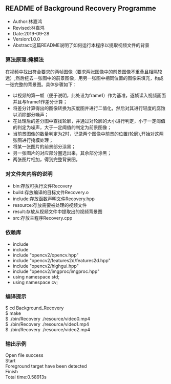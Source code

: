 ## README of Background Recovery Programme
- Author:林嘉鸿
- Revised:林嘉鸿
- Date:2019-09-28
- Version:1.0.0
- Abstract:这篇README说明了如何运行本程序以提取视频文件的背景

### 算法原理:掩模法
在视频中找出符合要求的两帧图像（要求两张图像中的前景图像不重叠且相隔较远）,然后挖去一张图中的前景图像，用另一张图中相同位置的图像来填充，构成一张完整的背景图。具体步骤如下：
- 以视频的第一帧（便于说明，此处设为frame1）作为基准，逐帧读入视频画面并且与frame1作差分计算；
- 将差分计算得出的图像转换为灰度图并进行二值化，然后对其进行轻度的腐蚀以消除部分噪声；
- 在处理后的差分图中查找轮廓，并通过对轮廓的大小进行判定，小于一定阈值的判定为噪声，大于一定阈值的判定为前景图像；
- 当前景图像的数量判定为2时，记录两个图像中前景的位置(轮廓),开始对这两张图进行掩模处理；
- 将某一张图片的前景部分涂黑；
- 另一张图片的对应部分圈选出来，其余部分涂黑；
- 两张图片相加，得到完整背景图。

### 对文件夹内容的说明
- bin:存放可执行文件Recovery
- build:存放编译的目标文件Recovery.o
- include:存放函数声明文件Recovery.hpp
- resource:存放需要被处理的视频文件
- result:存放从视频文件中提取出的视频背景图
- src:存放主程序Recovery.cpp

### 依赖库
- include <iostream>
- include <string>
- include "opencv2/opencv.hpp"
- include "opencv2/features2d/features2d.hpp"
- include "opencv2/highgui.hpp"
- include "opencv2/imgproc/imgproc.hpp"
- using namespace std;
- using namespace cv;

### 编译提示
$ cd Background_Recovery   
$ make   
$ ./bin/Recovery ./resource/video0.mp4   
$ ./bin/Recovery ./resource/video1.mp4   
$ ./bin/Recovery ./resource/video2.mp4   

### 输出示例
Open file success   
Start   
Foreground target have been detected    
Finish   
Total time:0.58913s   

